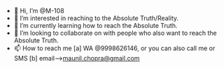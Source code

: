- 👋 Hi, I’m @M-108
- 👀 I’m interested in reaching to the Absolute Truth/Reality.
- 🌱 I’m currently learning how to reach the Absolute Truth.
- 💞️ I’m looking to collaborate on with people who also want to reach the Absolute Truth.
- 📫 How to reach me 
  [a] WA @9998626146, or you can also call me or SMS
  [b] email-->maunil.chopra@gmail.com

<!---
M-108/M-108 is a ✨ special ✨ repository because its `README.md` (this file) appears on your GitHub profile.
You can click the Preview link to take a look at your changes.
--->
